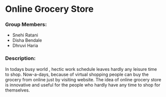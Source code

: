 
# Online Grocery Store
### Group Members:
- Snehi Ratani
- Disha Bendale
- Dhruvi Haria

### Description:
In todays busy world , hectic work schedule leaves hardly any leisure time to shop.
Now-a-days, because of virtual shopping people can buy the grocery from online just by visiting website.
The idea of online grocery store is innovative and useful for the people who hardly have any time to shop for themselves.
